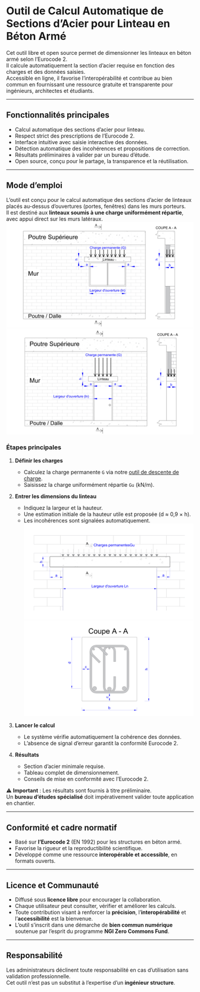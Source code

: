 # Outil de Calcul Automatique de Sections d’Acier pour Linteau en Béton Armé

Cet outil libre et open source permet de dimensionner les linteaux en béton armé selon l’Eurocode 2.  
Il calcule automatiquement la section d’acier requise en fonction des charges et des données saisies.  
Accessible en ligne, il favorise l’interopérabilité et contribue au bien commun en fournissant une ressource gratuite et transparente pour ingénieurs, architectes et étudiants.

---

## Fonctionnalités principales
- Calcul automatique des sections d’acier pour linteau.  
- Respect strict des prescriptions de l’Eurocode 2.  
- Interface intuitive avec saisie interactive des données.  
- Détection automatique des incohérences et propositions de correction.  
- Résultats préliminaires à valider par un bureau d’étude.  
- Open source, conçu pour le partage, la transparence et la réutilisation.  

---

## Mode d’emploi

L’outil est conçu pour le calcul automatique des sections d’acier de linteaux placés au-dessus d’ouvertures (portes, fenêtres) dans les murs porteurs.  
Il est destiné aux **linteaux soumis à une charge uniformément répartie**, avec appui direct sur les murs latéraux.
![Example fenetre](images/exemple-linteau-fenetre.jpg)
![Example porte](images/exemple-linteau-porte.jpg)

### Étapes principales
1. **Définir les charges**  
   - Calculez la charge permanente `G` via notre [outil de descente de charge](https://beton-guide.com/calcul/calcul-descente-de-charge-des-murs-outil-gratuit-en-ligne.html).  
   - Saisissez la charge uniformément répartie `Gu` (kN/m).  

2. **Entrer les dimensions du linteau**  
   - Indiquez la largeur et la hauteur.  
   - Une estimation initiale de la hauteur utile est proposée (d ≈ 0,9 × h).  
   - Les incohérences sont signalées automatiquement.
![Schema dimension](images/schema-dimension-linteau.jpg)
![Coupe A-A](images/schema-dimension-linteau-coupe.jpg) 

3. **Lancer le calcul**  
   - Le système vérifie automatiquement la cohérence des données.  
   - L’absence de signal d’erreur garantit la conformité Eurocode 2.  

4. **Résultats**  
   - Section d’acier minimale requise.  
   - Tableau complet de dimensionnement.  
   - Conseils de mise en conformité avec l’Eurocode 2.  

⚠️ **Important** : Les résultats sont fournis à titre préliminaire.  
Un **bureau d’études spécialisé** doit impérativement valider toute application en chantier.

---

## Conformité et cadre normatif
- Basé sur **l’Eurocode 2** (EN 1992) pour les structures en béton armé.  
- Favorise la rigueur et la reproductibilité scientifique.  
- Développé comme une ressource **interopérable et accessible**, en formats ouverts.  

---

## Licence et Communauté

- Diffusé sous **licence libre** pour encourager la collaboration.  
- Chaque utilisateur peut consulter, vérifier et améliorer les calculs.  
- Toute contribution visant à renforcer la **précision**, l’**interopérabilité** et l’**accessibilité** est la bienvenue.  
- L’outil s’inscrit dans une démarche de **bien commun numérique** soutenue par l’esprit du programme **NGI Zero Commons Fund**.  

---

## Responsabilité

Les administrateurs déclinent toute responsabilité en cas d’utilisation sans validation professionnelle.  
Cet outil n’est pas un substitut à l’expertise d’un **ingénieur structure**.  

